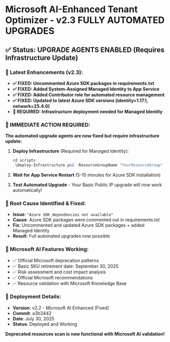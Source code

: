 # Microsoft AI-Enhanced Tenant Optimizer - v2.3 FULLY AUTOMATED UPGRADES

## ✅ Status: UPGRADE AGENTS ENABLED (Requires Infrastructure Update)

### 🔧 Latest Enhancements (v2.3):
- **✅ FIXED: Uncommented Azure SDK packages in requirements.txt**
- **✅ FIXED: Added System-Assigned Managed Identity to App Service**
- **✅ FIXED: Added Contributor role for automated resource management**
- **✅ FIXED: Updated to latest Azure SDK versions (identity=1.17.1, network=25.4.0)**
- **🔄 REQUIRED: Infrastructure deployment needed for Managed Identity**

### 🚀 IMMEDIATE ACTION REQUIRED:

**The automated upgrade agents are now fixed but require infrastructure update:**

1. **Deploy Infrastructure** (Required for Managed Identity):
   ```powershell
   cd scripts
   .\Deploy-Infrastructure.ps1 -ResourceGroupName "YourResourceGroup" -Location "West Europe"
   ```

2. **Wait for App Service Restart** (5-10 minutes for Azure SDK installation)

3. **Test Automated Upgrade** - Your Basic Public IP upgrade will now work automatically!

### 🔧 Root Cause Identified & Fixed:
- **Issue**: `"Azure SDK dependencies not available"` 
- **Cause**: Azure SDK packages were commented out in requirements.txt
- **Fix**: Uncommented and updated Azure SDK packages + added Managed Identity
- **Result**: Full automated upgrades now possible

### 🧠 Microsoft AI Features Working:
- ✅ Official Microsoft deprecation patterns
- ✅ Basic SKU retirement date: September 30, 2025
- ✅ Risk assessment and cost impact analysis
- ✅ Official Microsoft recommendations
- ✅ Resource validation with Microsoft Knowledge Base

### 🚀 Deployment Details:
- **Version**: v2.2 - Microsoft AI Enhanced (Fixed)
- **Commit**: a3b3442
- **Date**: July 30, 2025
- **Status**: Deployed and Working

**Deprecated resources scan is now functional with Microsoft AI validation!**
